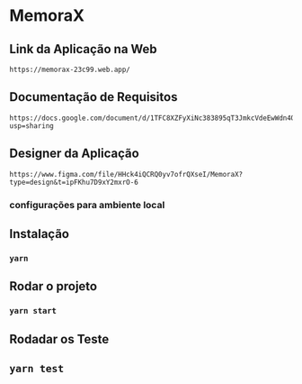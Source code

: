 # MemoraX

## Link da Aplicação na Web

    https://memorax-23c99.web.app/

## Documentação de Requisitos
 
    https://docs.google.com/document/d/1TFC8XZFyXiNc383895qT3JmkcVdeEwWdn4QAtKmFl80/edit?usp=sharing

## Designer da Aplicação

    https://www.figma.com/file/HHck4iQCRQ0yv7ofrQXseI/MemoraX?type=design&t=ipFKhu7D9xY2mxrO-6
    
### configurações para ambiente local
## Instalação
### `yarn`
## Rodar o projeto
### `yarn start`
## Rodadar os Teste
## `yarn test`

